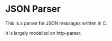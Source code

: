 JSON Parser
===========

This is a parser for JSON messages written in C.

It is largely modelled on http-parser.
